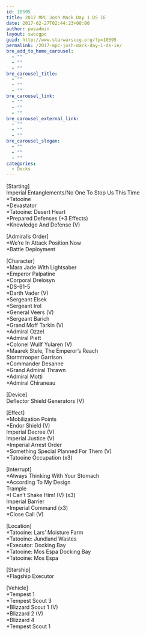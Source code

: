 ```yaml
---
id: 10595
title: 2017 MPC Josh Mack Day 1 DS IE
date: 2017-02-27T02:44:23+00:00
author: pwsadmin
layout: swccgpc
guid: http://www.starwarsccg.org/?p=10595
permalink: /2017-mpc-josh-mack-day-1-ds-ie/
bre_add_to_home_carousel:
  - ""
  - ""
  - ""
bre_carousel_title:
  - ""
  - ""
  - ""
bre_carousel_link:
  - ""
  - ""
  - ""
bre_carousel_external_link:
  - ""
  - ""
  - ""
bre_carousel_slogan:
  - ""
  - ""
  - ""
categories:
  - Decks
---
```

[Starting]  
Imperial Entanglements/No One To Stop Us This Time  
*Tatooine  
*Devastator  
*Tatooine: Desert Heart  
*Prepared Defenses (+3 Effects)  
*Knowledge And Defense (V)

[Admiral&#8217;s Order]  
*We&#8217;re In Attack Position Now  
*Battle Deployment

[Character]  
*Mara Jade With Lightsaber  
*Emperor Palpatine  
*Corporal Drelosyn  
*DS-61-5  
*Darth Vader (V)  
*Sergeant Elsek  
*Sergeant Irol  
*General Veers (V)  
*Sergeant Barich  
*Grand Moff Tarkin (V)  
*Admiral Ozzel  
*Admiral Piett  
*Colonel Wullf Yularen (V)  
*Maarek Stele, The Emperor&#8217;s Reach  
Stormtrooper Garrison  
*Commander Desanne  
*Grand Admiral Thrawn  
*Admiral Motti  
*Admiral Chiraneau

[Device]  
Deflector Shield Generators (V)

[Effect]  
*Mobilization Points  
*Endor Shield (V)  
Imperial Decree (V)  
Imperial Justice (V)  
*Imperial Arrest Order  
*Something Special Planned For Them (V)  
*Tatooine Occupation (x3)

[Interrupt]  
*Always Thinking With Your Stomach  
*According To My Design  
Trample  
*I Can&#8217;t Shake Him! (V) (x3)  
Imperial Barrier  
*Imperial Command (x3)  
*Close Call (V)

[Location]  
*Tatooine: Lars&#8217; Moisture Farm  
*Tatooine: Jundland Wastes  
*Executor: Docking Bay  
*Tatooine: Mos Espa Docking Bay  
*Tatooine: Mos Espa

[Starship]  
*Flagship Executor

[Vehicle]  
*Tempest 1  
*Tempest Scout 3  
*Blizzard Scout 1 (V)  
*Blizzard 2 (V)  
*Blizzard 4  
*Tempest Scout 1